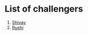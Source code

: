 # List of challengers
1. [Shivay](https://github.com/shivaylamba)
2. [Rushi](https://github.com/Rushijaviya)